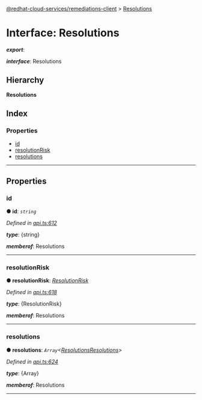 [@redhat-cloud-services/remediations-client](../README.md) > [Resolutions](../interfaces/resolutions.md)

# Interface: Resolutions

*__export__*: 

*__interface__*: Resolutions

## Hierarchy

**Resolutions**

## Index

### Properties

* [id](resolutions.md#id)
* [resolutionRisk](resolutions.md#resolutionrisk)
* [resolutions](resolutions.md#resolutions-1)

---

## Properties

<a id="id"></a>

###  id

**● id**: *`string`*

*Defined in [api.ts:612](https://github.com/karelhala/javascript-clients/blob/master/packages/remediations/api.ts#L612)*

*__type__*: {string}

*__memberof__*: Resolutions

___
<a id="resolutionrisk"></a>

###  resolutionRisk

**● resolutionRisk**: *[ResolutionRisk](../enums/resolutionrisk.md)*

*Defined in [api.ts:618](https://github.com/karelhala/javascript-clients/blob/master/packages/remediations/api.ts#L618)*

*__type__*: {ResolutionRisk}

*__memberof__*: Resolutions

___
<a id="resolutions-1"></a>

###  resolutions

**● resolutions**: *`Array`<[ResolutionsResolutions](resolutionsresolutions.md)>*

*Defined in [api.ts:624](https://github.com/karelhala/javascript-clients/blob/master/packages/remediations/api.ts#L624)*

*__type__*: {Array}

*__memberof__*: Resolutions

___


